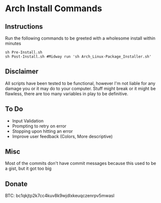 Arch Install Commands
=====================

Instructions
------------
Run the following commands to be greeted with a wholesome install within minutes
```shell
sh Pre-Install.sh
sh Post-Install.sh #Midway run 'sh Arch_Linux-Package_Installer.sh'
```

Disclaimer
----------
All scripts have been tested to be functional, however I'm not liable for any damage you or it may do to your computer. Stuff might break or it might be flawless, there are too many variables in play to be definitive.

To Do
-----
- Input Validation
- Prompting to retry on error
- Stopping upon hitting an error
- Improve user feedback (Colors, More descriptive)

Misc
----
Most of the commits don't have commit messages because this used to be a gist, but it got too big

Donate
-------
BTC: bc1qkjtp2k7cc4kuv8k9wjdlxkeuqczenrpv5mwasl
